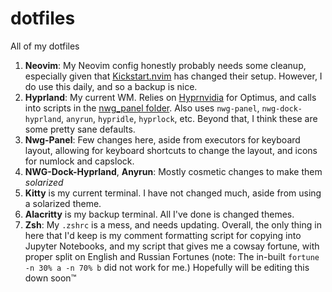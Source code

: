 # dotfiles

All of my dotfiles

1. **Neovim**: My Neovim config honestly probably needs some cleanup, especially given that [Kickstart.nvim](https://github.com/nvim-lua/kickstart.nvim) has changed their setup. However, I do use this daily, and so a backup is nice.
2. **Hyprland**: My current WM. Relies on [Hyprnvidia](https://github.com/rgarber11/small_scripts/tree/master/hyprnvidia) for Optimus, and calls into scripts in the [nwg_panel folder](nwg-panel/executors/keyboard_layout.py). Also uses `nwg-panel`, `nwg-dock-hyprland`, `anyrun`, `hypridle`, `hyprlock`, etc. Beyond that, I think these are some pretty sane defaults.
3. **Nwg-Panel**: Few changes here, aside from executors for keyboard layout, allowing for keyboard shortcuts to change the layout, and icons for numlock and capslock.
4. **NWG-Dock-Hyprland**, **Anyrun**: Mostly cosmetic changes to make them _solarized_
5. **Kitty** is my current terminal. I have not changed much, aside from using a solarized theme.
6. **Alacritty** is my backup terminal. All I've done is changed themes.
7. **Zsh**: My `.zshrc` is a mess, and needs updating. Overall, the only thing in here that I'd keep is my comment formatting script for copying into Jupyter Notebooks, and my script that gives me a cowsay fortune, with proper split on English and Russian Fortunes (note: The in-built `fortune -n 30% a -n 70% b` did not work for me.) Hopefully will be editing this down soon:tm:
